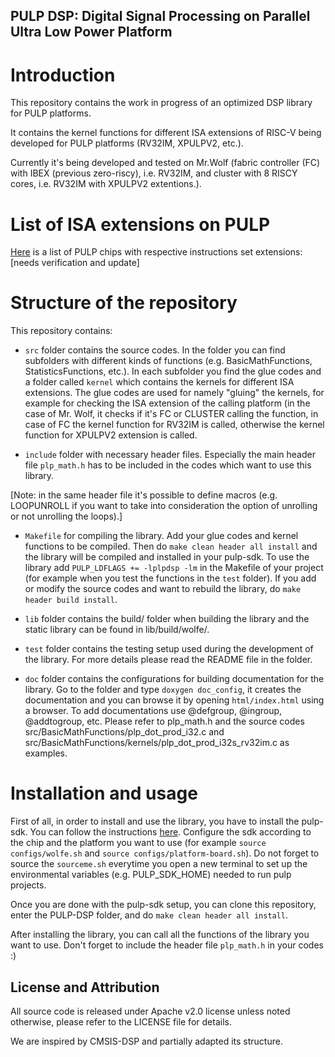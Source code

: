 ## PULP DSP: Digital Signal Processing on Parallel Ultra Low Power Platform

# Introduction

This repository contains the work in progress of an optimized DSP library for PULP platforms.

It contains the kernel functions for different ISA extensions of RISC-V being developed for PULP platforms (RV32IM, XPULPV2, etc.).

Currently it's being developed and tested on Mr.Wolf (fabric controller (FC) with IBEX (previous zero-riscy), i.e. RV32IM, and cluster with 8 RISCY cores, i.e. RV32IM with XPULPV2 extentions.).

# List of ISA extensions on PULP

[Here](https://docs.google.com/spreadsheets/d/13hU5qtpxtcejE1NCyHPy07BwGrqVjrbf9GrBuDpx4Xc/edit?usp=sharing) is a list of PULP chips with respective instructions set extensions: [needs verification and update]

# Structure of the repository

This repository contains:

- `src` folder contains the source codes. In the folder you can find subfolders with different kinds of functions (e.g. BasicMathFunctions, StatisticsFunctions, etc.). In each subfolder you find the glue codes and a folder called `kernel` which contains the kernels for different ISA extensions. The glue codes are used for namely "gluing" the kernels, for example for checking the ISA extension of the calling platform (in the case of Mr. Wolf, it checks if it's FC or CLUSTER calling the function, in case of FC the kernel function for RV32IM is called, otherwise the kernel function for XPULPV2 extension is called.
 
- `include` folder with necessary header files. Especially the main header file `plp_math.h` has to be included in the codes which want to use this library.

[Note: in the same header file it's possible to define macros (e.g. LOOPUNROLL if you want to take into consideration the option of unrolling or not unrolling the loops).]

- `Makefile` for compiling the library. Add your glue codes and kernel functions to be compiled. Then do `make clean header all install` and the library will be compiled and installed in your pulp-sdk. To use the library add `PULP_LDFLAGS += -lplpdsp -lm` in the Makefile of your project (for example when you test the functions in the `test` folder). If you add or modify the source codes and want to rebuild the library, do `make header build install`.

- `lib` folder contains the build/ folder when building the library and the static library can be found in lib/build/wolfe/.

- `test` folder contains the testing setup used during the development of the library. For more details please read the README file in the folder.

- `doc` folder contains the configurations for building documentation for the library. Go to the folder and type `doxygen doc_config`, it creates the documentation and you can browse it by opening `html/index.html` using a browser. To add documentations use @defgroup, @ingroup, @addtogroup, etc. Please refer to plp_math.h and the source codes src/BasicMathFunctions/plp_dot_prod_i32.c and src/BasicMathFunctions/kernels/plp_dot_prod_i32s_rv32im.c as examples.

# Installation and usage

First of all, in order to install and use the library, you have to install the pulp-sdk. You can follow the instructions [here](https://github.com/pulp-platform/pulp-sdk). Configure the sdk according to the chip and the platform you want to use (for example `source configs/wolfe.sh` and `source configs/platform-board.sh`). Do not forget to source the `sourceme.sh` everytime you open a new terminal to set up the environmental variables (e.g. PULP_SDK_HOME) needed to run pulp projects.

Once you are done with the pulp-sdk setup, you can clone this repository, enter the PULP-DSP folder, and do `make clean header all install`.

After installing the library, you can call all the functions of the library you want to use. Don't forget to include the header file `plp_math.h` in your codes :)

## License and Attribution
All source code is released under Apache v2.0 license unless noted otherwise, please refer to the LICENSE file for details.

We are inspired by CMSIS-DSP and partially adapted its structure.


